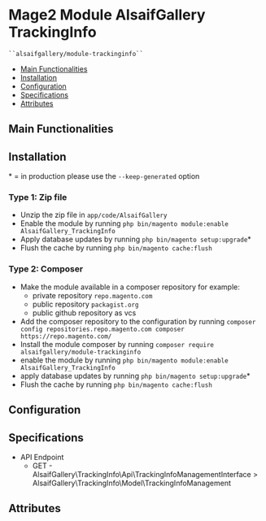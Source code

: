 # Mage2 Module AlsaifGallery TrackingInfo

    ``alsaifgallery/module-trackinginfo``

 - [Main Functionalities](#markdown-header-main-functionalities)
 - [Installation](#markdown-header-installation)
 - [Configuration](#markdown-header-configuration)
 - [Specifications](#markdown-header-specifications)
 - [Attributes](#markdown-header-attributes)


## Main Functionalities


## Installation
\* = in production please use the `--keep-generated` option

### Type 1: Zip file

 - Unzip the zip file in `app/code/AlsaifGallery`
 - Enable the module by running `php bin/magento module:enable AlsaifGallery_TrackingInfo`
 - Apply database updates by running `php bin/magento setup:upgrade`\*
 - Flush the cache by running `php bin/magento cache:flush`

### Type 2: Composer

 - Make the module available in a composer repository for example:
    - private repository `repo.magento.com`
    - public repository `packagist.org`
    - public github repository as vcs
 - Add the composer repository to the configuration by running `composer config repositories.repo.magento.com composer https://repo.magento.com/`
 - Install the module composer by running `composer require alsaifgallery/module-trackinginfo`
 - enable the module by running `php bin/magento module:enable AlsaifGallery_TrackingInfo`
 - apply database updates by running `php bin/magento setup:upgrade`\*
 - Flush the cache by running `php bin/magento cache:flush`


## Configuration




## Specifications

 - API Endpoint
	- GET - AlsaifGallery\TrackingInfo\Api\TrackingInfoManagementInterface > AlsaifGallery\TrackingInfo\Model\TrackingInfoManagement


## Attributes



